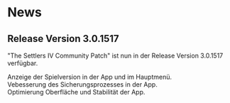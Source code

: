 # News
## Release Version 3.0.1517 
"The Settlers IV Community Patch" ist nun in der Release Version 3.0.1517 verfügbar.

Anzeige der Spielversion in der App und im Hauptmenü.  
Vebesserung des Sicherungsprozesses in der App.  
Optimierung Oberfläche und Stabilität der App.  
